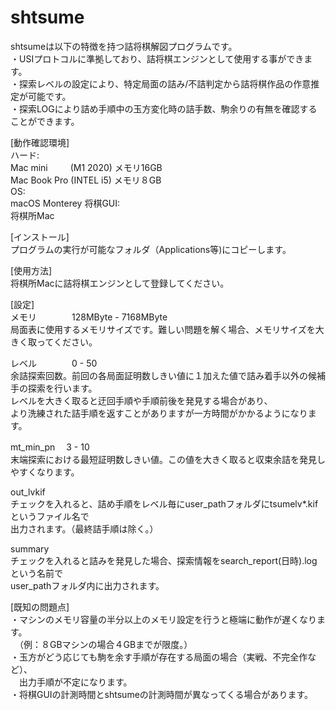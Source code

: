 #  shtsume

shtsumeは以下の特徴を持つ詰将棋解図プログラムです。  
・USIプロトコルに準拠しており、詰将棋エンジンとして使用する事ができます。   
・探索レベルの設定により、特定局面の詰み/不詰判定から詰将棋作品の作意推定が可能です。  
・探索LOGにより詰め手順中の玉方変化時の詰手数、駒余りの有無を確認することができます。  

[動作確認環境]  
ハード:   
Mac mini 　　 (M1 2020) メモリ16GB  
Mac Book Pro (INTEL i5) メモリ８GB  
OS:   
macOS Monterey
将棋GUI:    
将棋所Mac  

[インストール]  
プログラムの実行が可能なフォルダ（Applications等)にコピーします。

[使用方法]    
将棋所Macに詰将棋エンジンとして登録してください。  

[設定]  
メモリ　　　　128MByte - 7168MByte  
局面表に使用するメモリサイズです。難しい問題を解く場合、メモリサイズを大きく取ってください。    

レベル　　　　0 - 50  
余詰探索回数。前回の各局面証明数しきい値に１加えた値で詰み着手以外の候補手の探索を行います。  
レベルを大きく取ると迂回手順や手順前後を発見する場合があり、  
より洗練された詰手順を返すことがありますが一方時間がかかるようになります。

mt_min_pn   　3 - 10  
末端探索における最短証明数しきい値。この値を大きく取ると収束余詰を発見しやすくなります。　


out_lvkif  
チェックを入れると、詰め手順をレベル毎にuser_pathフォルダにtsumelv*.kifというファイル名で  
出力されます。（最終詰手順は除く。）

summary  
チェックを入れると詰みを発見した場合、探索情報をsearch_report(日時).logという名前で  
user_pathフォルダ内に出力されます。  

[既知の問題点]  
・マシンのメモリ容量の半分以上のメモリ設定を行うと極端に動作が遅くなります。  
　（例：８GBマシンの場合４GBまでが限度。）  
・玉方がどう応じても駒を余す手順が存在する局面の場合（実戦、不完全作など）、  
　出力手順が不定になります。  
・将棋GUIの計測時間とshtsumeの計測時間が異なってくる場合があります。    




